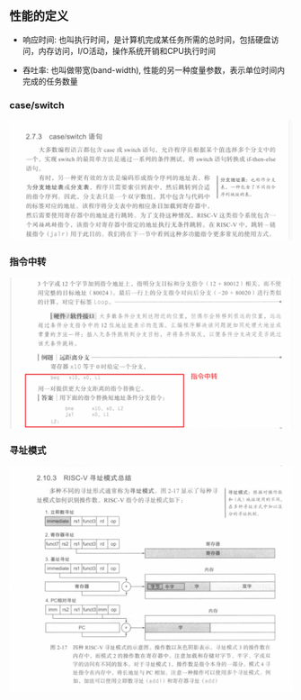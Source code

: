 ## 性能的定义

* 响应时间: 也叫执行时间，是计算机完成某任务所需的总时间，包括硬盘访问，内存访问，I/O活动，操作系统开销和CPU执行时间

* 吞吐率: 也叫做带宽(band-width), 性能的另一种度量参数，表示单位时间内完成的任务数量

### case/switch

![alt text](image.png)

### 指令中转
![alt text](image-1.png)

### 寻址模式

![alt text](image-2.png)
